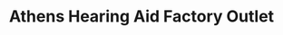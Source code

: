 ---
title: "Athens Hearing Aid Factory Outlet"
url: /athens/athens-hearing-aid-factory-outlet/
shop: Hörgeräte
---